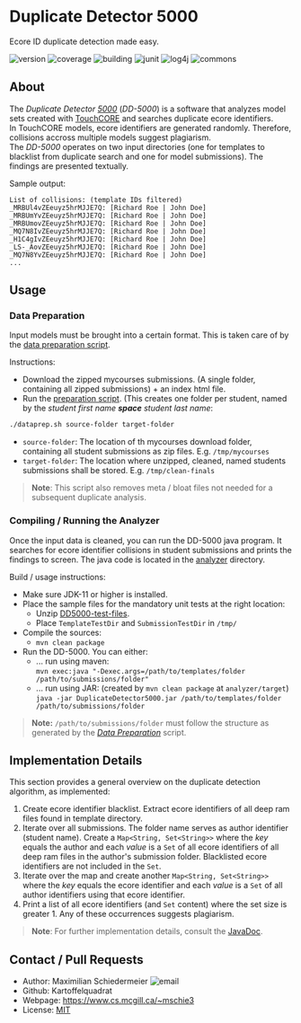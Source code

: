 # Duplicate Detector 5000

Ecore ID duplicate detection made easy.

![version](https://img.shields.io/badge/version-1.0-brightgreen)
![coverage](https://img.shields.io/badge/coverage-95%25-brightgreen)
![building](https://img.shields.io/badge/build-passing-brightgreen)
![junit](https://img.shields.io/badge/JUnit-4.10-blue)
![log4j](https://img.shields.io/badge/Log4J-1.2.17-blue)
![commons](https://img.shields.io/badge/CommonsIO-2.8.0-blue)


## About

The *Duplicate Detector [5000](https://youtu.be/UKygju476tM?t=18)* (*DD-5000*) is a software that analyzes model sets created with [TouchCORE](http://touchcore.cs.mcgill.ca/) and searches duplicate ecore identifiers.  
In TouchCORE models, ecore identifiers are generated randomly. Therefore, collisions accross multiple models suggest plagiarism.  
The *DD-5000* operates on two input directories (one for templates to blacklist from duplicate search and one for model submissions). The findings are presented textually.

Sample output:  
```
List of collisions: (template IDs filtered)
_MRBUl4vZEeuyz5hrMJJE7Q: [Richard Roe | John Doe]
_MRBUmYvZEeuyz5hrMJJE7Q: [Richard Roe | John Doe]
_MRBUmovZEeuyz5hrMJJE7Q: [Richard Roe | John Doe]
_MQ7N8IvZEeuyz5hrMJJE7Q: [Richard Roe | John Doe]
_H1C4gIvZEeuyz5hrMJJE7Q: [Richard Roe | John Doe]
_LS-_AovZEeuyz5hrMJJE7Q: [Richard Roe | John Doe]
_MQ7N8YvZEeuyz5hrMJJE7Q: [Richard Roe | John Doe]
...
```

## Usage

### Data Preparation

Input models must be brought into a certain format. This is taken care of by the [data preparation script](dataprep.sh).

Instructions:

 * Download the zipped mycourses submissions. (A single folder, containing all zipped submissions) + an index html file.
 * Run the [preparation script](dataprep.sh). (This creates one folder per student, named by the *student first name **space** student last name*: 
```bash
./dataprep.sh source-folder target-folder
```  
   * ```source-folder```: The location of th mycourses download folder, containing all student submissions as zip files. E.g. ```/tmp/mycourses```
   * ```target-folder```: The location where unzipped, cleaned, named students submissions shall be stored. E.g. ```/tmp/clean-finals```


 > **Note**: This script also removes meta / bloat files not needed for a subsequent duplicate analysis.

### Compiling / Running the Analyzer

Once the input data is cleaned, you can run the DD-5000 java program. It searches for ecore identifier collisions in student submissions and prints the findings to screen. The java code is located in the [analyzer](analyzer) directory.

Build / usage instructions:

 * Make sure JDK-11 or higher is installed.
 * Place the sample files for the mandatory unit tests at the right location: 
   * Unzip [DD5000-test-files](DD5000-test-files.zip).
   * Place ```TemplateTestDir``` and ```SubmissionTestDir``` in ```/tmp/```
 * Compile the sources:
   * ```mvn clean package```
 * Run the DD-5000. You can either:
   * ... run using maven:  
```mvn exec:java "-Dexec.args=/path/to/templates/folder /path/to/submissions/folder"```
   * ... run using JAR: (created by ```mvn clean package``` at ```analyzer/target```)  
```java -jar DuplicateDetector5000.jar /path/to/templates/folder /path/to/submissions/folder```



 > **Note:** ```/path/to/submissions/folder``` must follow the structure as generated by the *[Data Preparation](#data-preparation)* script.

##  Implementation Details

This section provides a general overview on the duplicate detection algorithm, as implemented:

 1. Create ecore identifier blacklist. Extract ecore identifiers of all deep ram files found in template directory.
 2. Iterate over all submissions. The folder name serves as author identifier (student name). Create a ```Map<String, Set<String>>``` where the *key* equals the author and each *value* is a ```Set``` of all ecore identifiers of all deep ram files in the author's submission folder. Blacklisted ecore identifiers are not included in the ```Set```.
 3. Iterate over the map and create another ```Map<String, Set<String>>``` where the *key* equals the ecore identifier and each *value* is a ```Set``` of all author identifiers using that ecore identifier.
 4. Print a list of all ecore identifiers (and ```Set``` content) where the set size is greater 1. Any of these occurrences suggests plagiarism.

 > **Note**: For further implementation details, consult the [JavaDoc](https://kartoffelquadrat.github.io/DD-5000/).

## Contact / Pull Requests

 * Author: Maximilian Schiedermeier ![email](email.png)
 * Github: Kartoffelquadrat
 * Webpage: https://www.cs.mcgill.ca/~mschie3
 * License: [MIT](https://opensource.org/licenses/MIT)
